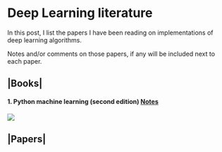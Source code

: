 # Deep Learning literature

In this post, I list the papers I have been reading on implementations of deep learning algorithms. 

Notes and/or comments on those papers, if any will be included next to each paper.

## |Books|

#### 1. Python machine learning (second edition) [Notes]()


<img src="https://render.githubusercontent.com/render/math?math= ">



## |Papers|

